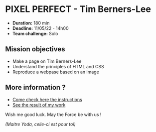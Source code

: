 # PIXEL PERFECT - Tim Berners-Lee

- **Duration:** 180 min
- **Deadline:** 11/05/22 - 14h00
- **Team challenge:** Solo

## Mission objectives

- Make a page on Tim Berners-Lee
- Understand the principles of HTML and CSS
- Reproduce a webpase based on an image


## More information ?

- [Come check here the instructions](https://github.com/becodeorg/Swartz-6/blob/main/1.The-Field/8.Html-CSS/tim-berners-lee.adoc)
- [See the result of my work](https://arnoldhaub.github.io/tim-berners-lee/)

Wish me good luck. May the Force be with us !

_(Maitre Yoda, celle-ci est pour toi)_

